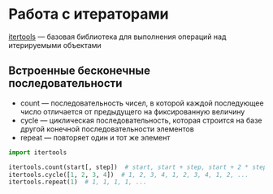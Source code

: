 # Работа с итераторами

[itertools](https://docs.python.org/3/library/itertools.html) — базовая библиотека для выполнения операций над итерируемыми объектами

## Встроенные бесконечные последовательности

* count — последовательность чисел, в которой каждой последующее число отличается от предыдущего на фиксированную величину
* cycle — циклическая последовательность, которая строится на базе другой конечной последовательности элементов
* repeat — повторяет один и тот же элемент

```python
import itertools

itertools.count(start[, step])  # start, start + step, start + 2 * step, ...
itertools.cycle([1, 2, 3, 4])  # 1, 2, 3, 4, 1, 2, 3, 4, 1, 2, ...
itertools.repeat(1)  # 1, 1, 1, 1, ...
```
